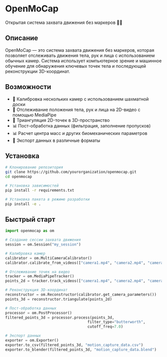 # OpenMoCap

Открытая система захвата движения без маркеров 🚀✨

## Описание

OpenMoCap — это система захвата движения без маркеров, которая позволяет отслеживать движения тела, рук и лица с использованием обычных камер. Система использует компьютерное зрение и машинное обучение для обнаружения ключевых точек тела и последующей реконструкции 3D-координат.

## Возможности

- 📸 Калибровка нескольких камер с использованием шахматной доски
- 🧍 Отслеживание положения тела, рук и лица на 2D-видео с помощью MediaPipe
- 🧮 Триангуляция 2D-точек в 3D-пространство
- 📊 Пост-обработка данных (фильтрация, заполнение пропусков)
- 📊 Расчет центра масс и других биомеханических параметров
- 🎨 Экспорт данных в различные форматы

## Установка

```bash
# Клонирование репозитория
git clone https://github.com/yourorganization/openmocap.git
cd openmocap

# Установка зависимостей
pip install -r requirements.txt

# Установка пакета в режиме разработки
pip install -e .
```

## Быстрый старт

```python
import openmocap as om

# Создание сессии захвата движения
session = om.Session("my_session")

# Калибровка камер
calibrator = om.MultiCameraCalibrator()
calibrator.calibrate_from_videos(["camera1.mp4", "camera2.mp4", "camera3.mp4"])

# Отслеживание точек на видео
tracker = om.MediaPipeTracker()
points_2d = tracker.track_videos(["camera1.mp4", "camera2.mp4", "camera3.mp4"])

# Реконструкция 3D-координат
reconstructor = om.Reconstructor(calibrator.get_camera_parameters())
points_3d = reconstructor.triangulate(points_2d)

# Пост-обработка данных
processor = om.PostProcessor()
filtered_points_3d = processor.process(points_3d, 
                                     filter_type="butterworth", 
                                     cutoff_freq=7.0)

# Экспорт данных
exporter = om.Exporter()
exporter.to_csv(filtered_points_3d, "motion_capture_data.csv")
exporter.to_blender(filtered_points_3d, "motion_capture_data.blend")
```
